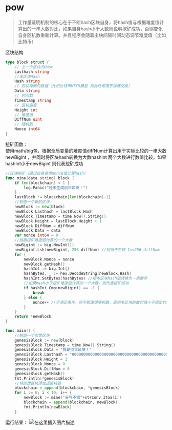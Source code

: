 # pow

> 工作量证明机制的核心在于不断hash区块自身，将hash值与根据难度值计算出的一串大数对比，如果自身hash小于大数则说明挖矿成功，否则变化自身随机数重新计算。并且程序会随着出块间隔时间动态调节难度值（比如比特币）

区块结构

```go
type block struct {
    // 上一个区块的Hash
    Lasthash string
    //本区块Hash
    Hash string
    // 区块存储的数据（比如比特币UTXO模型 则此处可用于存储交易）
    Data string
    // 时间戳
    Timestamp string
    // 区块高度
    Height int
    // 难度值
    DiffNum uint
    // 随机数
    Nonce int64
}
```

挖矿函数：\
使用math/big包，根据全局变量的难度值diffNum计算出用于实际比较的一串大数newBigint ，并同时将区块hash转换为大数hashInt   两个大数进行数值比较，如果hashInt小于newBigint 则代表挖矿成功

```go
//区块挖矿（通过自身递增nonce值计算hash）
func mine(data string) block {
    if len(blockchain) < 1 {
        log.Panic("还未生成创世区块！")
    }
    lastBlock := blockchain[len(blockchain)-1]
    //制造一个新的区块
    newBlock := new(block)
    newBlock.Lasthash = lastBlock.Hash
    newBlock.Timestamp = time.Now().String()
    newBlock.Height = lastBlock.Height + 1
    newBlock.DiffNum = diffNum
    newBlock.Data = data
    var nonce int64 = 0
    //根据挖矿难度值计算的一个大数
    newBigint := big.NewInt(1)
    newBigint.Lsh(newBigint, 256-diffNum) //相当于左移 1<<256-diffNum
    for {
        newBlock.Nonce = nonce
        newBlock.getHash()
        hashInt := big.Int{}
        hashBytes, _ := hex.DecodeString(newBlock.Hash)
        hashInt.SetBytes(hashBytes) //把本区块hash值转换为一串数字
        //如果hash小于挖矿难度值计算的一个大数，则代表挖矿成功
        if hashInt.Cmp(newBigint) == -1 {
            break
        } else {
            nonce++ //不满足条件，则不断递增随机数，直到本区块的散列值小于指定的大数
        }
    }
    return *newBlock
}
```

```go
func main() {
    //制造一个创世区块
    genesisBlock := new(block)
    genesisBlock.Timestamp = time.Now().String()
    genesisBlock.Data = "我是创世区块！"
    genesisBlock.Lasthash = "0000000000000000000000000000000000000000000000000000000000000000"
    genesisBlock.Height = 1
    genesisBlock.Nonce = 0
    genesisBlock.DiffNum = 0
    genesisBlock.getHash()
    fmt.Println(*genesisBlock)
    //将创世区块添加进区块链
    blockchain = append(blockchain, *genesisBlock)
    for i := 0; i < 10; i++ {
        newBlock := mine("天气不错"+strconv.Itoa(i))
        blockchain = append(blockchain, newBlock)
        fmt.Println(newBlock)
    }
```

运行结果：
![在这里插入图片描述](https://img-blog.csdnimg.cn/20191211145732513.png?x-oss-process=image/watermark,type_ZmFuZ3poZW5naGVpdGk,shadow_10,text_aHR0cHM6Ly9ibG9nLmNzZG4ubmV0L3FxXzM1OTExMTg0,size_16,color_FFFFFF,t_70)
